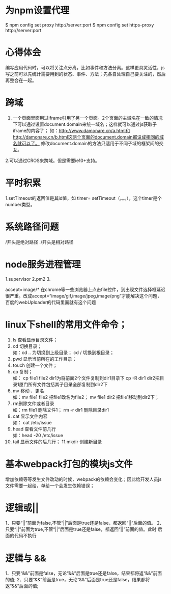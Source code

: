 # 为npm设置代理

$ npm config set proxy http://server:port
$ npm config set https-proxy http://server:port

# 心得体会
编写应用代码时，可以将关注点分离，比如事件和方法分离。这样更具灵活性，js写之前可以先统计需要用到的状态、事件、方法；先各自处理自己要关注的，然后再整合在一起。

# 跨域
1. 一个页面里面用过iframe引用了另一个页面。2个页面的主域名在一致的情况下可以通过设置document.domain来统一域名；这样就可以通过js获取子iframe的内容了；
如：http://www.damonare.cn/a.html和http://damonare.cn/b.html这两个页面的document.domain都设成相同的域名就可以了。
修改document.domain的方法只适用于不同子域的框架间的交互。

2.可以通过CROS来跨域。但是需要ie10+支持。

# 平时积累
1.setTimeout的返回值是其id值，如 timer= setTimeout（。。。），这个timer是个number类型。

# 系统路径问题
/开头是绝对路径
./开头是相对路径

# node服务进程管理
1.supervisor
2.pm2
3.

accept=image/* 在chrome等一些浏览器上点击file控件，到出现文件选择框延迟很严重。改成accept=”image/gif,image/jpeg,image/png”才能解决这个问题，百度的webUploader的代码里面就有这个问题


# linux下shell的常用文件命令；
1. ls 查看显示目录文件；
2. cd 切换目录；  
 如：cd .. 为切换到上级目录；  cd / 切换到根目录；
3. pwd 显示当前所在的工作目录；
4. touch  创建一个文件；
5. cp  复制；   
如： cp file1 file2 dir1为将前面2个文件复制到dir1目录下
  		cp -R dir1 dir2把目录1厦门所有文件包括其子目录全部复制到dir2下
6. mv 移动 、更名    
如：mv file1 file2 把file1改名为file2；
	mv file1 dir2  把file1移动到dir2下；
7. rm删除文件或者目录  
如：rm file1 删除文件1； rm -r dir1 删除目录dir1
8. cat 显示文件内容  
如：  cat /etc/issue
9. head  查看文件前几行  
如：head -20 /etc/issue 
10. tail 显示文件的后几行；
11.mkdir 创建新目录


# 基本webpack打包的模块js文件
增加依赖等等发生文件改动的时候，webpack的依赖会变化；因此给开发人员js文件需要一起给，单给一个会发生依赖错误；

# 逻辑或|| 
1、只要“||”前面为false,不管“||”后面是true还是false，都返回“||”后面的值。
2、只要“||”前面为true,不管“||”后面是true还是false，都返回“||”前面的值。此时 后面的代码不执行

# 逻辑与 &&
1、只要“&&”前面是false，无论“&&”后面是true还是false，结果都将返“&&”前面的值;
2、只要“&&”前面是true，无论“&&”后面是true还是false，结果都将返“&&”后面的值;
